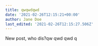 ```yaml
---
title: qwqwdqwd
date: '2021-02-26T12:15:21+00:00'
author: Jane Doe
last_edited: '2021-02-26T12:15:27.506Z'
---
```

New post, who dis?qw qwd qwd q